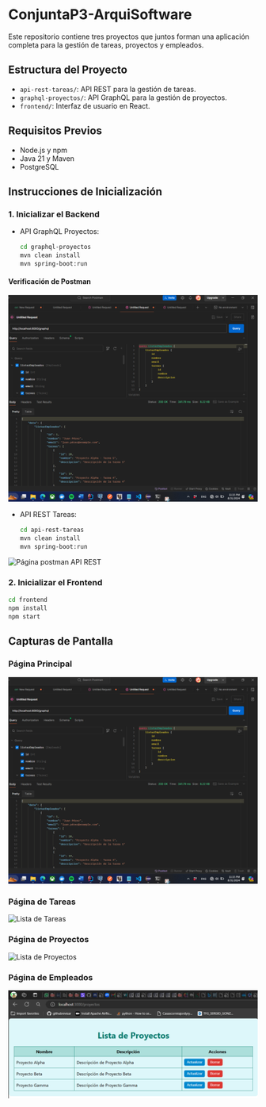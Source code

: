 # ConjuntaP3-ArquiSoftware
Este repositorio contiene tres proyectos que juntos forman una aplicación completa para la gestión de tareas, proyectos y empleados.

## Estructura del Proyecto
- `api-rest-tareas/`: API REST para la gestión de tareas.
- `graphql-proyectos/`: API GraphQL para la gestión de proyectos.
- `frontend/`: Interfaz de usuario en React.

## Requisitos Previos
- Node.js y npm
- Java 21 y Maven
- PostgreSQL

## Instrucciones de Inicialización

### 1. Inicializar el Backend
- API GraphQL Proyectos:
  ```bash
  cd graphql-proyectos
  mvn clean install
  mvn spring-boot:run
  ```

#### Verificación de Postman
![Página postman GraphQL](./imagenes/Screenshot%202024-08-31%20231552.png)


- API REST Tareas:
  ```bash
  cd api-rest-tareas
  mvn clean install
  mvn spring-boot:run
  ```
![Página postman API REST](./imagenes/Screenshot%2024-08-31%232627.png)


### 2. Inicializar el Frontend
```bash
cd frontend
npm install
npm start
```

## Capturas de Pantalla
### Página Principal
![Página Principal](./imagenes/Screenshot%202024-08-31%20231552.png)

### Página de Tareas
![Lista de Tareas](./imagenes/Screenshot%2024-08-31%231330.png)

### Página de Proyectos
![Lista de Proyectos](./imagenes/Screenshot%2024-08-31%231019.png)

### Página de Empleados
![Lista de Empleados](./imagenes/Screenshot%202024-08-31%20231019.png)

